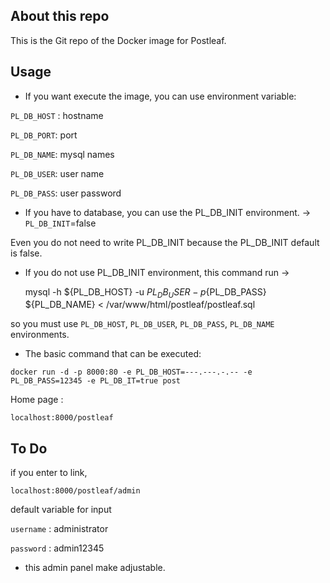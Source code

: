 ## About this repo


This is the Git repo of the Docker image for Postleaf.

## Usage

* If you want execute the image, you can use environment variable:

`PL_DB_HOST` : hostname

`PL_DB_PORT`: port

`PL_DB_NAME`: mysql names

`PL_DB_USER`: user name

`PL_DB_PASS`: user password

* If you have to database, you can use the PL_DB_INIT environment. -> `PL_DB_INIT`=false

Even you do not need to write PL_DB_INIT because the PL_DB_INIT default is false.


* If you do not use PL_DB_INIT environment, this command run ->

   mysql -h ${PL_DB_HOST} -u ${PL_DB_USER} -p${PL_DB_PASS} ${PL_DB_NAME} < /var/www/html/postleaf/postleaf.sql

 so you must use `PL_DB_HOST`, `PL_DB_USER`, `PL_DB_PASS`, `PL_DB_NAME` environments.

* The basic command that can be executed:

```
docker run -d -p 8000:80 -e PL_DB_HOST=---.---.-.-- -e PL_DB_PASS=12345 -e PL_DB_IT=true post
```

Home page :

`localhost:8000/postleaf`

## To Do

if you enter to link,

`localhost:8000/postleaf/admin`

default variable for input

`username` : administrator

`password` : admin12345

* this admin panel make adjustable.
